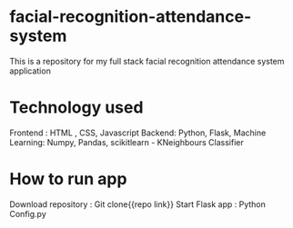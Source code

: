 # facial-recognition-attendance-system
This is a repository for my full stack facial recognition attendance system application
# Technology used
Frontend : HTML , CSS, Javascript
Backend: Python, Flask,
Machine Learning: Numpy, Pandas, scikitlearn - KNeighbours Classifier

# How to run app
Download repository : Git clone{{repo link}}
Start Flask app : Python Config.py

